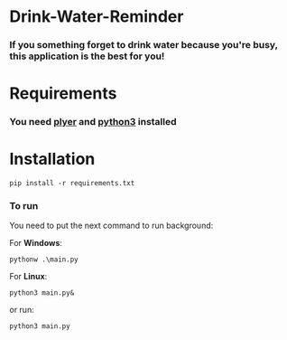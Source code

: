 # Drink-Water-Reminder

### If you something forget to drink water because you're busy, this application is the best for you!

# Requirements

### You need [plyer](https://github.com/kivy/plyer) and [python3](https://www.python.org/download/releases/3.0/) installed

# Installation

```
pip install -r requirements.txt
```
### To run

You need to put the next command to run background:

For **Windows**:
```
pythonw .\main.py
```

For **Linux**:
```
python3 main.py&
```

or run:
```
python3 main.py
```
